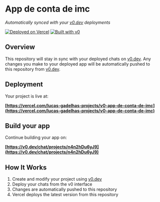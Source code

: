 # App de conta de imc

*Automatically synced with your [v0.dev](https://v0.dev) deployments*

[![Deployed on Vercel](https://img.shields.io/badge/Deployed%20on-Vercel-black?style=for-the-badge&logo=vercel)](https://vercel.com/lucas-gadelhas-projects/v0-app-de-conta-de-imc)
[![Built with v0](https://img.shields.io/badge/Built%20with-v0.dev-black?style=for-the-badge)](https://v0.dev/chat/projects/n4n2hDu6yJ9)

## Overview

This repository will stay in sync with your deployed chats on [v0.dev](https://v0.dev).
Any changes you make to your deployed app will be automatically pushed to this repository from [v0.dev](https://v0.dev).

## Deployment

Your project is live at:

**[https://vercel.com/lucas-gadelhas-projects/v0-app-de-conta-de-imc](https://vercel.com/lucas-gadelhas-projects/v0-app-de-conta-de-imc)**

## Build your app

Continue building your app on:

**[https://v0.dev/chat/projects/n4n2hDu6yJ9](https://v0.dev/chat/projects/n4n2hDu6yJ9)**

## How It Works

1. Create and modify your project using [v0.dev](https://v0.dev)
2. Deploy your chats from the v0 interface
3. Changes are automatically pushed to this repository
4. Vercel deploys the latest version from this repository
